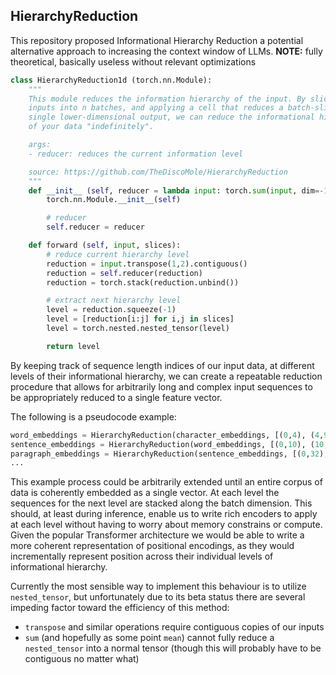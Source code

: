 ## HierarchyReduction

This repository proposed Informational Hierarchy Reduction a potential alternative approach to increasing the context window of LLMs. **NOTE:** fully theoretical, basically useless without relevant optimizations

```py
class HierarchyReduction1d (torch.nn.Module):
    """
    This module reduces the information hierarchy of the input. By slicing the
    inputs into n batches, and applying a cell that reduces a batch-slice into a
    single lower-dimensional output, we can reduce the informational hierarchy
    of your data "indefinitely".

    args:
    - reducer: reduces the current information level                            (optional|default: torch.mean)

    source: https://github.com/TheDiscoMole/HierarchyReduction
    """
    def __init__ (self, reducer = lambda input: torch.sum(input, dim=-1, keepdim=True)):
        torch.nn.Module.__init__(self)

        # reducer
        self.reducer = reducer

    def forward (self, input, slices):
        # reduce current hierarchy level
        reduction = input.transpose(1,2).contiguous()
        reduction = self.reducer(reduction)
        reduction = torch.stack(reduction.unbind())

        # extract next hierarchy level
        level = reduction.squeeze(-1)
        level = [reduction[i:j] for i,j in slices]
        level = torch.nested.nested_tensor(level)

        return level
```

By keeping track of sequence length indices of our input data, at different levels of their informational hierarchy, we can create a repeatable reduction procedure that allows for arbitrarily long and complex input sequences to be appropriately reduced to a single feature vector.

The following is a pseudocode example:
```py
word_embeddings = HierarchyReduction(character_embeddings, [(0,4), (4,9), ...])
sentence_embeddings = HierarchyReduction(word_embeddings, [(0,10), (10,22), ...])
paragraph_embeddings = HierarchyReduction(sentence_embeddings, [(0,32), (32,50), ...])
...
```

This example process could be arbitrarily extended until an entire corpus of data is coherently embedded as a single vector. At each level the sequences for the next level are stacked along the batch dimension. This should, at least during inference, enable us to write rich encoders to apply at each level without having to worry about memory constrains or compute. Given the popular Transformer architecture we would be able to write a more coherent representation of positional encodings, as they would incrementally represent position across their individual levels of informational hierarchy.

Currently the most sensible way to implement this behaviour is to utilize `nested_tensor`, but unfortunately due to its beta status there are several impeding factor toward the efficiency of this method:

- `transpose` and similar operations require contiguous copies of our inputs
- `sum` (and hopefully as some point `mean`) cannot fully reduce a `nested_tensor` into a normal tensor (though this will probably have to be contiguous no matter what)
